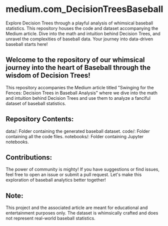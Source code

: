 # medium.com_DecisionTreesBaseball
Explore Decision Trees through a playful analysis of whimsical baseball statistics. This repository houses the code and dataset accompanying the Medium article. Dive into the math and intuition behind Decision Trees, and unravel the complexities of baseball data. Your journey into data-driven baseball starts here!

## Welcome to the repository of our whimsical journey into the heart of Baseball through the wisdom of Decision Trees!

This repository accompanies the Medium article titled "Swinging for the Fences: Decision Trees in Baseball Analysis" where we dive into the math and intuition behind Decision Trees and use them to analyze a fanciful dataset of baseball statistics.

## Repository Contents:

data/: Folder containing the generated baseball dataset.
code/: Folder containing all the code files.
notebooks/: Folder containing Jupyter notebooks.

## Contributions:
The power of community is mighty! If you have suggestions or find issues, feel free to open an issue or submit a pull request. Let's make this exploration of baseball analytics better together!

##  Note: 
This project and the associated article are meant for educational and entertainment purposes only. The dataset is whimsically crafted and does not represent real-world baseball statistics.